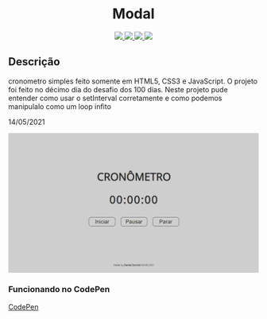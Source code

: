 <h1 align="center">Modal</h1>

<p align="center">
  
  <a aria-label="HTML5" href="#">
    <img src="https://img.shields.io/badge/HTML5-grey?logo=html5"></img>
  </a>
  <a aria-label="CSS3" href="#">
    <img src="https://img.shields.io/badge/CSS3-grey?logo=css3"></img>
  </a>
   <a aria-label="Javascript" href="#">
    <img src="https://img.shields.io/badge/javascript-grey?logo=javascript"></img>
  </a>
  <a aria-label="um dia" href="#">
    <img src="https://img.shields.io/badge/Dia-10-green"></img>
  </a>
</p>

## Descrição
cronometro simples feito somente em HTML5, CSS3 e JavaScript. O projeto foi feito no décimo dia do desafio dos 100 dias.
Neste projeto pude entender como usar o setInterval corretamente e como podemos manipulalo como um loop infito

14/05/2021

<img src="./cronometro-capa.png" align="center"></img>

### Funcionando no CodePen
[CodePen](https://codepen.io/ddparkas/pen/wvJGdGd)